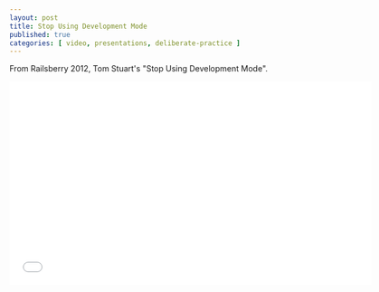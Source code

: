 ```yaml
---
layout: post
title: Stop Using Development Mode
published: true
categories: [ video, presentations, deliberate-practice ]
---
```


From Railsberry 2012, Tom Stuart's "Stop Using Development Mode".

<iframe width="640" height="360" src="//www.youtube.com/embed/TQrEKwb5lR0?feature=player_detailpage" frameborder="0" allowfullscreen></iframe>
